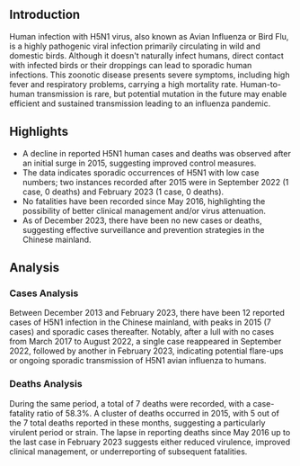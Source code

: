 ## Introduction

Human infection with H5N1 virus, also known as Avian Influenza or Bird Flu, is a highly pathogenic viral infection primarily circulating in wild and domestic birds. Although it doesn't naturally infect humans, direct contact with infected birds or their droppings can lead to sporadic human infections. This zoonotic disease presents severe symptoms, including high fever and respiratory problems, carrying a high mortality rate. Human-to-human transmission is rare, but potential mutation in the future may enable efficient and sustained transmission leading to an influenza pandemic.

## Highlights

- A decline in reported H5N1 human cases and deaths was observed after an initial surge in 2015, suggesting improved control measures. <br/>
- The data indicates sporadic occurrences of H5N1 with low case numbers; two instances recorded after 2015 were in September 2022 (1 case, 0 deaths) and February 2023 (1 case, 0 deaths). <br/>
- No fatalities have been recorded since May 2016, highlighting the possibility of better clinical management and/or virus attenuation. <br/>
- As of December 2023, there have been no new cases or deaths, suggesting effective surveillance and prevention strategies in the Chinese mainland.

## Analysis

### Cases Analysis
Between December 2013 and February 2023, there have been 12 reported cases of H5N1 infection in the Chinese mainland, with peaks in 2015 (7 cases) and sporadic cases thereafter. Notably, after a lull with no cases from March 2017 to August 2022, a single case reappeared in September 2022, followed by another in February 2023, indicating potential flare-ups or ongoing sporadic transmission of H5N1 avian influenza to humans.

### Deaths Analysis
During the same period, a total of 7 deaths were recorded, with a case-fatality ratio of 58.3%. A cluster of deaths occurred in 2015, with 5 out of the 7 total deaths reported in these months, suggesting a particularly virulent period or strain. The lapse in reporting deaths since May 2016 up to the last case in February 2023 suggests either reduced virulence, improved clinical management, or underreporting of subsequent fatalities.
